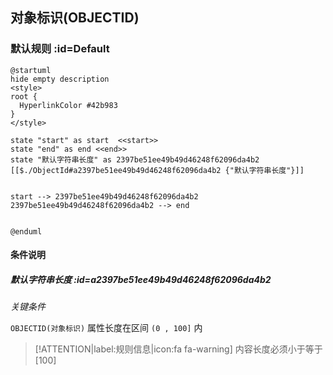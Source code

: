 ## 对象标识(OBJECTID) <!-- {docsify-ignore-all} -->

   

### 默认规则 :id=Default

```plantuml
@startuml
hide empty description
<style>
root {
  HyperlinkColor #42b983
}
</style>

state "start" as start  <<start>>
state "end" as end <<end>>
state "默认字符串长度" as 2397be51ee49b49d46248f62096da4b2 [[$./ObjectId#a2397be51ee49b49d46248f62096da4b2 {"默认字符串长度"}]]


start --> 2397be51ee49b49d46248f62096da4b2 
2397be51ee49b49d46248f62096da4b2 --> end 


@enduml
```

#### 条件说明

##### 默认字符串长度 :id=a2397be51ee49b49d46248f62096da4b2


*关键条件*


`OBJECTID(对象标识)` 属性长度在区间 `(0 , 100]` 内

> [!ATTENTION|label:规则信息|icon:fa fa-warning]
> 内容长度必须小于等于[100]







